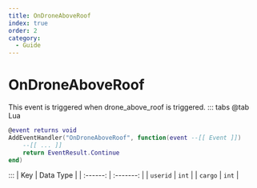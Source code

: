 ```yaml
---
title: OnDroneAboveRoof
index: true
order: 2
category:
  - Guide
---
```


# OnDroneAboveRoof
This event is triggered when drone_above_roof is triggered.
::: tabs
@tab Lua
```lua
@event returns void
AddEventHandler("OnDroneAboveRoof", function(event --[[ Event ]])
    --[[ ... ]]
    return EventResult.Continue
end)
```

:::
|    Key   | Data Type |
| :------: | :-------: |
| `userid` |   `int`   |
|  `cargo` |   `int`   |